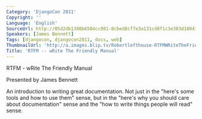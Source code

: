 ```yaml
---
Category: 'DjangoCon 2011'
Copyright: ''
Language: 'English'
SourceUrl: http://05d2db1380b6504cc981-8cbed8cf7e3a131cd8f1c3e383d10041.r93.cf2.rackcdn.com/djangocon-2011/79_rtfm-write-the-friendly-manual.m4v
Speakers: [James Bennett]
Tags: [djangocon, djangocon2011, docs, web]
ThumbnailUrl: 'http://a.images.blip.tv/Robertlofthouse-RTFMWRiteTheFriendlyManual657-381.jpg'
Title: 'RTFM -- wRite The Friendly Manual'
---
```

RTFM - wRite The Friendly Manual

Presented by James Bennett

An introduction to writing great documentation. Not just in the "here's some
tools and how to use them" sense, but in the "here's why you should care about
documentation" sense and the "how to write things people will read" sense.
